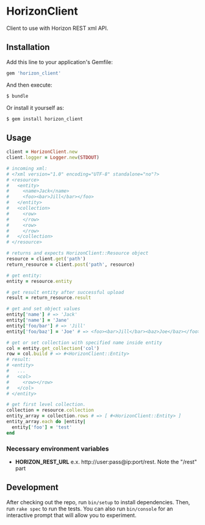 # HorizonClient

Client to use with Horizon REST xml API.

## Installation

Add this line to your application's Gemfile:

```ruby
gem 'horizon_client'
```

And then execute:

```bash
$ bundle
```

Or install it yourself as:

```bash
$ gem install horizon_client
```

## Usage

```ruby
client = HorizonClient.new
client.logger = Logger.new(STDOUT)

# incoming xml:
# <?xml version="1.0" encoding="UTF-8" standalone="no"?>
# <resource>
#   <entity>
#     <name>Jack</name>
#     <foo><bar>Jill</bar></foo>
#   </entity>
#   <collection>
#     <row>
#     </row>
#     <row>
#     </row>
#   </collection>
# </resource>

# returns and expects HorizonClient::Resource object
resource = client.get('path')
return_resource = client.post('path', resource)

# get entity:
entity = resource.entity

# get result entity after successful upload
result = return_resource.result

# get and set object values
entity['name'] # => 'Jack'
entity['name'] = 'Jane'
entity['foo/bar'] # => 'Jill'
entity['foo/baz'] = 'Joe' # => <foo><bar>Jill</bar><baz>Joe</baz></foo>

# get or set collection with specified name inside entity
col = entity.get_collection('col')
row = col.build # => #<HorizonClient::Entity>
# result:
# <entity>
#   ...
#   <col>
#     <row></row>
#   </col>
# </entity>

# get first level collection.
collection = resource.collection
entity_array = collection.rows # => [ #<HorizonClient::Entity> ]
entity_array.each do |entity|
  entity['foo'] = 'test'
end

```


### Necessary environment variables

* **HORIZON_REST_URL** e.x. http://user:pass@ip:port/rest. Note the "/rest" part

## Development

After checking out the repo, run `bin/setup` to install dependencies. Then, run `rake spec` to run the tests. You can also run `bin/console` for an interactive prompt that will allow you to experiment.

